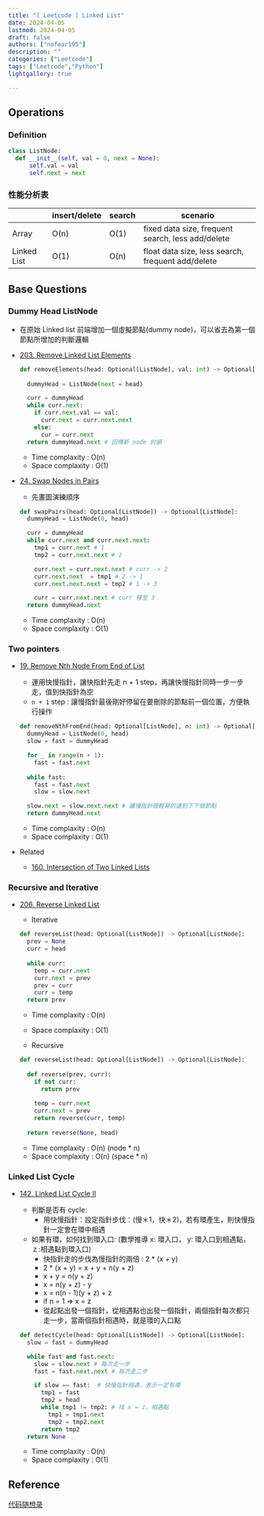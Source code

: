 ```yaml
---
title: "[ Leetcode ] Linked List"
date: 2024-04-05
lastmod: 2024-04-05
draft: false
authors: ["nofear195"]
description: ""
categories: ["Leetcode"]
tags: ["Leetcode","Python"]
lightgallery: true

---
```



<!--more-->

## Operations

### Definition

  ```Python
 class ListNode:
    def __init__(self, val = 0, next = None):
        self.val = val
        self.next = next

  ```

### 性能分析表

  | |insert/delete|search| scenario|
  |---| --- | ---|---|
  |Array|O(n)|O(1)|fixed data size, frequent search, less add/delete|
  |Linked List|O(1)|O(n)|float data size, less search, frequent add/delete|

## Base Questions

### Dummy Head ListNode

- 在原始 Linked list 前端增加一個虛擬節點(dummy node)，可以省去為第一個節點所增加的判斷邏輯

- [203. Remove Linked List Elements](https://leetcode.com/problems/remove-linked-list-elements)

  ```Python
  def removeElements(head: Optional[ListNode], val: int) -> Optional[ListNode]:
    
    dummyHead = ListNode(next = head)

    curr = dummyHead
    while curr.next:
      if curr.next.val == val:
        curr.next = curr.next.next
      else:
        cur = curr.next
    return dummyHead.next # 回傳新 node 的頭
  ```

  - Time complaxity : O(n)
  - Space complaxity : O(1)

- [24. Swap Nodes in Pairs](https://leetcode.com/problems/swap-nodes-in-pairs)

  - 先畫圖演練順序

  ```Python
  def swapPairs(head: Optional[ListNode]) -> Optional[ListNode]:
    dummyHead = ListNode(0, head)

    curr = dummyHead
    while curr.next and curr.next.next:
      tmp1 = curr.next # 1
      tmp2 = curr.next.next # 2

      curr.next = curr.next.next # curr -> 2
      curr.next.next  = tmp1 # 2 -> 1 
      curr.next.next.next = tmp2 # 1 -> 3

      curr = curr.next.next # curr 移至 3
    return dummyHead.next
  ```

  - Time complaxity : O(n)
  - Space complaxity : O(1)

### Two pointers

- [19. Remove Nth Node From End of List](https://leetcode.com/problems/remove-nth-node-from-end-of-list)

  - 運用快慢指針，讓快指針先走 n + 1 step，再讓快慢指針同時一步一步走，值到快指針為空
  - `n + 1` step : 讓慢指針最後剛好停留在要刪除的節點前一個位置，方便執行操作

  ```Python
  def removeNthFromEnd(head: Optional[ListNode], n: int) -> Optional[ListNode]:
    dummyHead = ListNode(0, head)
    slow = fast = dummyHead

    for _ in range(n + 1):
      fast = fast.next
    
    while fast:
      fast = fast.next
      slow = slow.next

    slow.next = slow.next.next # 讓慢指針很輕易的連到下下個節點
    return dummyHead.next
  ```

  - Time complaxity : O(n)
  - Space complaxity : O(1)
- Related
  - [160. Intersection of Two Linked Lists](https://leetcode.com/problems/intersection-of-two-linked-lists)

### Recursive and Iterative

- [206. Reverse Linked List](https://leetcode.com/problems/reverse-linked-list)

  - Iterative

  ```Python
  def reverseList(head: Optional[ListNode]) -> Optional[ListNode]:
    prev = None
    curr = head
    
    while curr:
      temp = curr.next
      curr.next = prev
      prev = curr
      curr = temp
    return prev
  ```

  - Time complaxity : O(n)
  - Space complaxity : O(1)

  - Recursive

  ```Python
  def reverseList(head: Optional[ListNode]) -> Optional[ListNode]:
    
    def reverse(prev, curr):
      if not curr:
        return prev
      
      temp = curr.next
      curr.next = prev
      return reverse(curr, temp)
    
    return reverse(None, head)
  ```

  - Time complaxity : O(n) (node * n)
  - Space complaxity : O(n) (space * n)

### Linked List Cycle

- [142. Linked List Cycle II](https://leetcode.com/problems/linked-list-cycle-ii)

  - 判斷是否有 cycle:
    - 用快慢指針：設定指針步伐：(慢＊1，快＊2)，若有環產生，則快慢指針一定會在環中相遇
  - 如果有環，如何找到環入口: (數學推導 x: 環入口， y: 環入口到相遇點，ｚ:相遇點到環入口)
    - 快指針走的步伐為慢指針的兩倍 : 2 * (x + y)
    - 2 * (x + y) = x + y + n(y + z)
    - x + y = n(y + z)
    - x = n(y + z) - y
    - x = n(n - 1)(y + z) + z
    - if n = 1 => x = z
    - 從起點出發一個指針，從相遇點也出發一個指針，兩個指針每次都只走一步，當兩個指針相遇時，就是環的入口點

  ```Python
  def detectCycle(head: Optional[ListNode]) -> Optional[ListNode]:
    slow = fast = dummyHead

    while fast and fast.next:
      slow = slow.next # 每次走一步
      fast = fast.next.next # 每次走二步

      if slow == fast:  # 快慢指針相遇，表示一定有環
        tmp1 = fast
        tmp2 = head
        while tmp1 != tmp2: # 找 x = z，相遇點
          tmp1 = tmp1.next
          tmp2 = tmp2.next
        return tmp2
    return None
  ```

  - Time complaxity : O(n)
  - Space complaxity : O(1)

## Reference

[代码随想录](https://github.com/youngyangyang04/leetcode-master)
